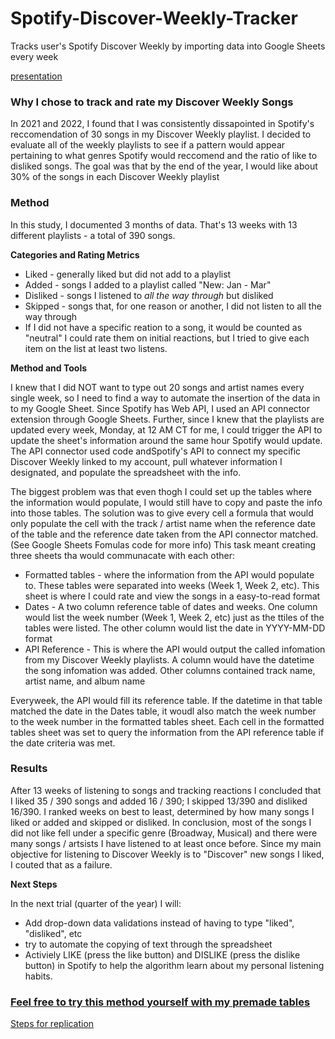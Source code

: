 # Spotify-Discover-Weekly-Tracker
Tracks user's Spotify Discover Weekly by importing data into Google Sheets every week <p>
[presentation](https://github.com/almostelle/Spotify-Discover-Weekly-Tracker/blob/b9cf8fd73813726f11ad4ef8e29f7fe566293ad1/13%20Weeks%20of%20%20Spotify%20Discover%20Weeklys.pdf) </p>
### Why I chose to track and rate my Discover Weekly Songs
In 2021 and 2022, I found that I was consistently dissapointed in Spotify's reccomendation of 30 songs in my Discover Weekly playlist. I decided to evaluate all of the weekly playlists to see if a pattern would appear pertaining to what genres Spotify would reccomend and the ratio of like to disliked songs.
The goal was that by the end of the year, I would like about 30% of the songs in each Discover Weekly playlist

### Method
In this study, I documented 3 months of data. That's 13 weeks with 13 different playlists - a total of 390 songs. <p>
**Categories and Rating Metrics** </p>
* Liked - generally liked but did not add to a playlist
* Added - songs I added to a playlist called "New: Jan - Mar"
* Disliked - songs I listened to *all the way through* but disliked
* Skipped - songs that, for one reason or another, I did not listen to all the way through
* If I did not have a specific reation to a song, it would be counted as "neutral"
I could rate them on initial reactions, but I tried to give each item on the list at least two listens. <p>

**Method and Tools** </p>
I knew that I did NOT want to type out 20 songs and artist names every single week, so I need to find a way to automate the insertion of the data in to my Google Sheet. Since Spotify has Web API, I used an API connector extension through Google Sheets. Further, since I knew that the playlists are updated every week, Monday, at 12 AM CT for me, I could trigger the API to update the sheet's information around the same hour Spotify would update.
The API connector used code andSpotify's API to connect my specific Discover Weekly linked to my account, pull whatever information I designated, and populate the spreadsheet with the info.

The biggest problem was that even thogh I could set up the tables where the information would populate, I would still have to copy and paste the info into those tables. The solution was to give every cell a formula that would only populate the cell with the track / artist name when the reference date of the table and the reference date taken from the API connector matched. (See Google Sheets Fomulas code for more info)
This task meant creating three sheets tha would communacate with each other:
* Formatted tables - where the information from the API would populate to. These tables were separated into weeks (Week 1, Week 2, etc). This sheet is where I could rate and view the songs in a easy-to-read format
* Dates -  A two column reference table of dates and weeks. One column would list the week number (Week 1, Week 2, etc) just as the ttiles of the tables were listed. The other column would list the date in YYYY-MM-DD format
* API Reference - This is where the API would output the called infomation from my Discover Weekly playlists. A column would have the datetime the song infomation was added. Other columns contained track name, artist name, and album name

Everyweek, the API would fill its reference table. If the datetime in that table matched the date in the Dates table, it woudl also match the week number to the week number in the formatted tables sheet. Each cell in the formatted tables sheet was set to query the information from the API reference table if the date criteria was met.

### Results
After 13 weeks of listening to songs and tracking reactions I concluded that I liked 35 / 390 songs and added 16 / 390; I skipped 13/390 and disliked 16/390. I ranked weeks on best to least, determined by how many songs I liked or added and skipped or disliked. In conclusion, most of the songs I did not like fell under a specific genre (Broadway, Musical) and there were many songs / artsists I have listened to at least once before. Since my main objective for listening to Discover Weekly is to "Discover" new songs I liked, I couted that as a failure. <p>
**Next Steps** <p>
In the next trial (quarter of the year) I will:
* Add drop-down data validations instead of having to type "liked", "disliked", etc
* try to automate the copying of text through the spreadsheet
* Activiely LIKE (press the like button) and DISLIKE (press the dislike button) in Spotify to help the algorithm learn about my personal listening habits.

### [Feel free to try this method yourself with my premade tables](https://docs.google.com/spreadsheets/d/1DKOiEoxP1mnbhCGh99Hg7Pj68CPWGca5LtmEo1YOz1s/edit?usp=sharing)
[Steps for replication](https://github.com/almostelle/Spotify-Discover-Weekly-Tracker/blob/b9cf8fd73813726f11ad4ef8e29f7fe566293ad1/Replicate%20Spreadsheet)
